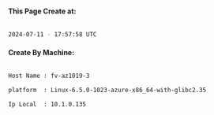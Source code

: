 
   
#### This Page Create at:

```bash

2024-07-11 - 17:57:58 UTC

```

#### Create By Machine:

```bash

Host Name : fv-az1019-3

platform  : Linux-6.5.0-1023-azure-x86_64-with-glibc2.35

Ip Local  : 10.1.0.135

```

